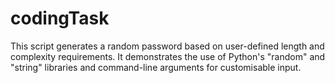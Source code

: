 # codingTask
This script generates a random password based on user-defined length and complexity requirements. It demonstrates the use of Python's "random" and "string" libraries and command-line arguments for customisable input.
